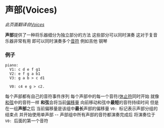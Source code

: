 # 声部(Voices)

*此页面翻译自[Voices](../voices.md)*

**声部**提供了一种将乐器细分为独立部分的方法 这些部分可以同时演奏 这对于复音乐器非常有用 即可以同时演奏多个[音符](notes_zh_cn.md) 例如吉他 钢琴

### 例子

```alda
piano:
  V1: c d e f g1
  V2: e f g a b1
  V3: g a b > c d1

  V0: c4 e g > c2.
```

每个声部都有自己的音符事件序列 每个声部中的每一个音符/[休止符](rests_zh_cn.md)同时开始 就像[和弦](chords_zh_cn.md)中的音符一样 **和弦**会将当前[偏移量](offset_zh_cn.md) 向前移动和弦中**最短**的音符持续时间 但是在一组**声部**之后 当前偏移量是该组中**最长**声部的偏移量 `V0: `标记表示声部分组的结束点 并开始使用单声部 -- 声部组中所有声部的音符都演奏完成后 将演奏位于`V0: `后面的第一个音符
